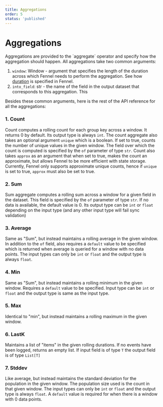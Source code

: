 ```yaml
---
title: Aggregations
order: 5
status: 'published'
---
```


# Aggregations

Aggregations are provided to the \`aggregate\` operator and specify how the aggregation should happen. All aggregations take two common arguments:

1. `window`: Window - argument that specifies the length of the duration across which Fennel needs to perform the aggregation. See how [duration](/api-reference/duration) is specified in Fennel.
2. `into_field`: str - the name of the field in the output dataset that corresponds to this aggregation. This&#x20;

Besides these common arguments, here is the rest of the API reference for all the aggregations:

### 1. Count

Count computes a rolling count for each group key across a window.  It returns 0 by default. Its output type is always `int`.&#x20;
The count aggregate also takes an optional argument `unique` which is a boolean. If set to true, counts the number of unique values in the given window.&#x20;
The field over which the count is computed is specified by the `of` parameter of type `str`.&#x20;
Count also takes `approx` as an argument that when set to true, makes the count an approximate, but allows Fennel to be more efficient with state storage.
Currently, Fennel only supports approximate unique counts, hence if `unique` is set to true, `approx` must also be set to true.&#x20;

### 2. Sum &#x20;

Sum aggregate computes a rolling sum across a window for a given field in the dataset. This field is specified by the `of` parameter of type `str`. If no data is available, the default value is 0. Its output type can be `int` or `float` depending on the input type (and any other input type will fail sync validation)

### 3. Average

Same as "Sum", but instead maintains a rolling average in the given window. In addition to the `of` field, also requires a `default` value to be specified which is returned when average is queried for a window with no data points. The input types can only be `int` or `float` and the output type is always `float`.

### 4. Min&#x20;

Same as "Sum", but instead maintains a rolling minimum in the given window. Requires a `default` value to be specified. Input type can be `int` or `float` and the output type is same as the input type.

### 5. Max&#x20;

Identical to "min", but instead maintains a rolling maximum in the given window.&#x20;

### 6. LastK

Maintains a list of "items" in the given rolling durations. If no events have been logged, returns an empty list. If input field is of type `T` the output field is of type `List[T]`

### 7. Stddev

Like average, but instead maintains the standard deviation for the population in the given window. The population size used is the count in that given window. The input types can only be `int` or `float` and the output type is always `float`. A `default` value is required for when there is a window with 0 data points.
